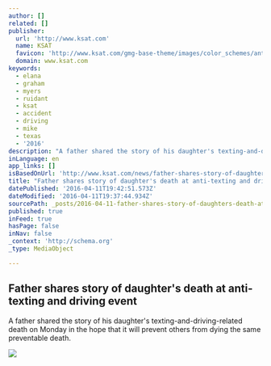 ```yaml
---
author: []
related: []
publisher:
  url: 'http://www.ksat.com'
  name: KSAT
  favicon: 'http://www.ksat.com/gmg-base-theme/images/color_schemes/ant/favicon.ico'
  domain: www.ksat.com
keywords:
  - elana
  - graham
  - myers
  - ruidant
  - ksat
  - accident
  - driving
  - mike
  - texas
  - '2016'
description: "A father shared the story of his daughter's texting-and-driving-related death on Monday in the hope that it will prevent others from dying the same preventable death."
inLanguage: en
app_links: []
isBasedOnUrl: 'http://www.ksat.com/news/father-shares-story-of-daughters-death-at-anti-texting-and-driving-event'
title: "Father shares story of daughter's death at anti-texting and driving event"
datePublished: '2016-04-11T19:42:51.573Z'
dateModified: '2016-04-11T19:37:44.934Z'
sourcePath: _posts/2016-04-11-father-shares-story-of-daughters-death-at-anti-texting-and.md
published: true
inFeed: true
hasPage: false
inNav: false
_context: 'http://schema.org'
_type: MediaObject

---
```

<article style=""><h1>Father shares story of daughter's death at anti-texting and driving event</h1><p>A father shared the story of his daughter's texting-and-driving-related death on Monday in the hope that it will prevent others from dying the same preventable death.</p><img src="http://media.ksat.com/photo/2016/04/04/Talk-Text-Crash-TxDOT_1459810202548_2547086_ver1.0_1280_720.JPG" /></article>